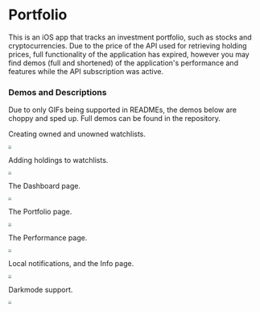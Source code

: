 # Portfolio
This is an iOS app that tracks an investment portfolio, such as stocks and cryptocurrencies. Due to the price of the API used for retrieving holding prices, full functionality of the application has expired, however you may find demos (full and shortened) of the application's performance and features while the API subscription was active.

### Demos and Descriptions

Due to only GIFs being supported in READMEs, the demos below are choppy and sped up. Full demos can be found in the repository.

Creating owned and unowned watchlists.

<img src="Demos/short_demos_gif/creating_owned_and_unowned_watchlists.gif" style="zoom: 40%;" /> 

Adding holdings to watchlists.

<img src="Demos/short_demos_gif/adding_holdings_to_watchlists.gif" style="zoom:40%;" /> 

The Dashboard page.

<img src="Demos/short_demos_gif/dashboard_page.gif" style="zoom:40%;" /> 

The Portfolio page.

<img src="Demos/short_demos_gif/portfolio_page.gif" style="zoom:40%;" /> 

The Performance page.

<img src="Demos/short_demos_gif/performance_page.gif" style="zoom:40%;" /> 

Local notifications, and the Info page.

<img src="Demos/short_demos_gif/notifications_and_info_page.gif" style="zoom:40%;" /> 

Darkmode support.

<img src="Demos/short_demos_gif/darkmode.gif" style="zoom:40%;" /> 

